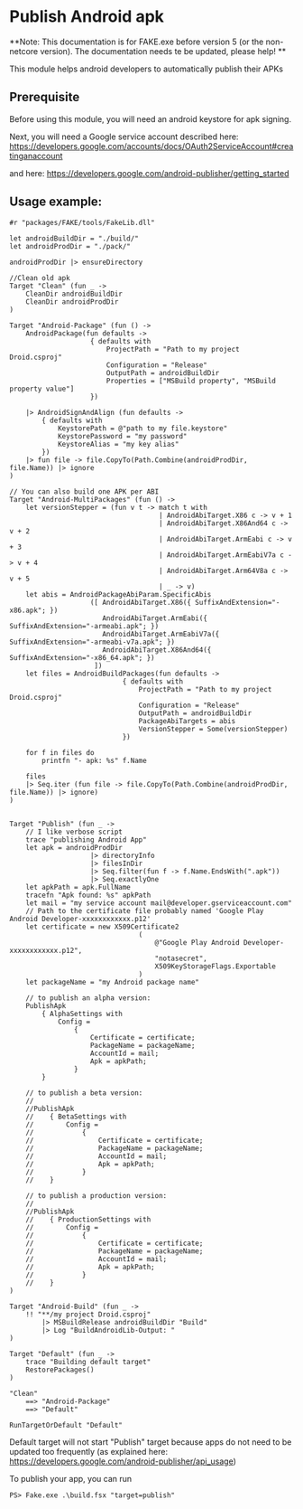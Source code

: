 # Publish Android apk

**Note:  This documentation is for FAKE.exe before version 5 (or the non-netcore version). The documentation needs te be updated, please help! **

This module helps android developers to automatically publish their APKs

## Prerequisite

Before using this module, you will need an android keystore for apk signing.

Next, you will need a Google service account described here: 
https://developers.google.com/accounts/docs/OAuth2ServiceAccount#creatinganaccount

and here: 
https://developers.google.com/android-publisher/getting_started


## Usage example:

    #r "packages/FAKE/tools/FakeLib.dll"

    let androidBuildDir = "./build/"
    let androidProdDir = "./pack/"

    androidProdDir |> ensureDirectory

    //Clean old apk
    Target "Clean" (fun _ ->
        CleanDir androidBuildDir
        CleanDir androidProdDir
    )

    Target "Android-Package" (fun () ->
        AndroidPackage(fun defaults ->
                        { defaults with 
                            ProjectPath = "Path to my project Droid.csproj"
                            Configuration = "Release"
                            OutputPath = androidBuildDir
							Properties = ["MSBuild property", "MSBuild property value"]
                        })

        |> AndroidSignAndAlign (fun defaults ->
            { defaults with 
                KeystorePath = @"path to my file.keystore"
                KeystorePassword = "my password"
                KeystoreAlias = "my key alias"
            })
        |> fun file -> file.CopyTo(Path.Combine(androidProdDir, file.Name)) |> ignore
    )

	// You can also build one APK per ABI
	Target "Android-MultiPackages" (fun () ->
		let versionStepper = (fun v t -> match t with
										 | AndroidAbiTarget.X86 c -> v + 1
										 | AndroidAbiTarget.X86And64 c -> v + 2
										 | AndroidAbiTarget.ArmEabi c -> v + 3
										 | AndroidAbiTarget.ArmEabiV7a c -> v + 4
										 | AndroidAbiTarget.Arm64V8a c -> v + 5
										 | _ -> v)
		let abis = AndroidPackageAbiParam.SpecificAbis
						([ AndroidAbiTarget.X86({ SuffixAndExtension="-x86.apk"; })
						   AndroidAbiTarget.ArmEabi({ SuffixAndExtension="-armeabi.apk"; })
						   AndroidAbiTarget.ArmEabiV7a({ SuffixAndExtension="-armeabi-v7a.apk"; })
						   AndroidAbiTarget.X86And64({ SuffixAndExtension="-x86_64.apk"; })
						 ])
		let files = AndroidBuildPackages(fun defaults ->
								{ defaults with 
									ProjectPath = "Path to my project Droid.csproj"
									Configuration = "Release"
									OutputPath = androidBuildDir
									PackageAbiTargets = abis
									VersionStepper = Some(versionStepper)
								})

		for f in files do
			printfn "- apk: %s" f.Name

		files 
		|> Seq.iter (fun file -> file.CopyTo(Path.Combine(androidProdDir, file.Name)) |> ignore)
	)


    Target "Publish" (fun _ -> 
        // I like verbose script
        trace "publishing Android App"
        let apk = androidProdDir 
                        |> directoryInfo 
                        |> filesInDir 
                        |> Seq.filter(fun f -> f.Name.EndsWith(".apk"))
                        |> Seq.exactlyOne
        let apkPath = apk.FullName
        tracefn "Apk found: %s" apkPath
        let mail = "my service account mail@developer.gserviceaccount.com"
        // Path to the certificate file probably named 'Google Play Android Developer-xxxxxxxxxxxx.p12'
        let certificate = new X509Certificate2
                                    (
                                        @"Google Play Android Developer-xxxxxxxxxxxx.p12",
                                        "notasecret",
                                        X509KeyStorageFlags.Exportable
                                    )
        let packageName = "my Android package name"

        // to publish an alpha version: 
        PublishApk 
            { AlphaSettings with 
                Config = 
                    { 
                        Certificate = certificate;
                        PackageName = packageName;
                        AccountId = mail;
                        Apk = apkPath; 
                    }
            }

        // to publish a beta version: 
        //
        //PublishApk 
        //    { BetaSettings with 
        //        Config = 
        //            { 
        //                Certificate = certificate;
        //                PackageName = packageName;
        //                AccountId = mail;
        //                Apk = apkPath; 
        //            }
        //    }
        
        // to publish a production version: 
        //
        //PublishApk 
        //    { ProductionSettings with 
        //        Config = 
        //            { 
        //                Certificate = certificate;
        //                PackageName = packageName;
        //                AccountId = mail;
        //                Apk = apkPath; 
        //            }
        //    }
    )

    Target "Android-Build" (fun _ ->
        !! "**/my project Droid.csproj"
            |> MSBuildRelease androidBuildDir "Build"
            |> Log "BuildAndroidLib-Output: "
    )

    Target "Default" (fun _ ->
        trace "Building default target"
        RestorePackages()
    )

    "Clean"
        ==> "Android-Package"
        ==> "Default"

    RunTargetOrDefault "Default"

Default target will not start "Publish" target because apps do not need to be updated too frequently (as explained here: https://developers.google.com/android-publisher/api_usage)

To publish your app, you can run

    PS> Fake.exe .\build.fsx "target=publish"
